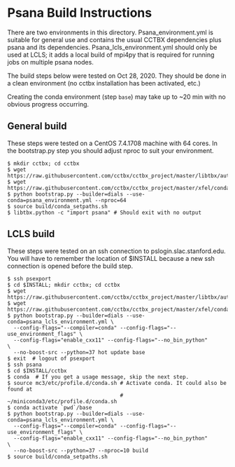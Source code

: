 # Psana Build Instructions

There are two environments in this directory. Psana_environment.yml is suitable
for general use and contains the usual CCTBX dependencies plus psana and its
dependencies. Psana_lcls_environment.yml should only be used at LCLS; it adds
a local build of mpi4py that is required for running jobs on multiple psana
nodes.

The build steps below were tested on Oct 28, 2020. They should be done in a
clean environment (no cctbx installation has been activated, etc.)

Creating the conda environment (step `base`) may take up to ~20 min with no
obvious progress occurring.

## General build

These steps were tested on a CentOS 7.4.1708 machine with 64 cores. In the
bootstrap.py step you should adjust nproc to suit your environment.

```
$ mkdir cctbx; cd cctbx
$ wget https://raw.githubusercontent.com/cctbx/cctbx_project/master/libtbx/auto_build/bootstrap.py
$ wget https://raw.githubusercontent.com/cctbx/cctbx_project/master/xfel/conda_envs/psana_environment.yml
$ python bootstrap.py --builder=dials --use-conda=psana_environment.yml --nproc=64
$ source build/conda_setpaths.sh
$ libtbx.python -c "import psana" # Should exit with no output
```

## LCLS build

These steps were tested on an ssh connection to pslogin.slac.stanford.edu. You
will have to remember the location of $INSTALL because a new ssh connection is
opened before the build step.


```
$ ssh psexport
$ cd $INSTALL; mkdir cctbx; cd cctbx
$ wget https://raw.githubusercontent.com/cctbx/cctbx_project/master/libtbx/auto_build/bootstrap.py
$ wget https://raw.githubusercontent.com/cctbx/cctbx_project/master/xfel/conda_envs/psana_lcls_environment.yml
$ python bootstrap.py --builder=dials --use-conda=psana_lcls_environment.yml \
  --config-flags="--compiler=conda" --config-flags="--use_environment_flags" \
  --config-flags="enable_cxx11" --config-flags="--no_bin_python"             \
  --no-boost-src --python=37 hot update base
$ exit  # logout of psexport
$ ssh psana
$ cd $INSTALL/cctbx
$ conda  # If you get a usage message, skip the next step.
$ source mc3/etc/profile.d/conda.sh # Activate conda. It could also be found at
                                    # ~/miniconda3/etc/profile.d/conda.sh
$ conda activate `pwd`/base
$ python bootstrap.py --builder=dials --use-conda=psana_lcls_environment.yml \
  --config-flags="--compiler=conda" --config-flags="--use_environment_flags" \
  --config-flags="enable_cxx11" --config-flags="--no_bin_python"             \
  --no-boost-src --python=37 --nproc=10 build
$ source build/conda_setpaths.sh
```







